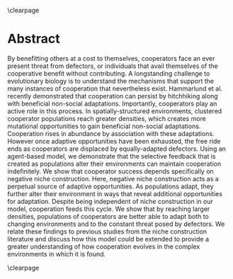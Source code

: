 \clearpage

# Abstract

By benefitting others at a cost to themselves, cooperators face an ever present threat from defectors, or individuals that avail themselves of the cooperative benefit without contributing.
A longstanding challenge to evolutionary biology is to understand the mechanisms that support the many instances of cooperation that nevertheless exist.
Hammarlund et al. recently demonstrated that cooperation can persist by hitchhiking along with beneficial non-social adaptations.
Importantly, cooperators play an active role in this process.
In spatially-structured environments, clustered cooperator populations reach greater densities, which creates more mutational opportunities to gain beneficial non-social adaptations.
Cooperation rises in abundance by association with these adaptations.
However once adaptive opportunities have been exhausted, the free ride ends as cooperators are displaced by equally-adapted defectors.
Using an agent-based model, we demonstrate that the selective feedback that is created as populations alter their environments can maintain cooperation indefinitely.
We show that cooperator success depends specifically on negative niche construction.
Here, negative niche construction acts as a perpetual source of adaptive opportunities.
As populations adapt, they further alter their environment in ways that reveal additional opportunities for adaptation.
Despite being independent of niche construction in our model, cooperation feeds this cycle.
We show that by reaching larger densities, populations of cooperators are better able to adapt both to changing environments and to the constant threat posed by defectors.
We relate these findings to previous studies from the niche construction literature and discuss how this model could be extended to provide a greater understanding of how cooperation evolves in the complex environments in which it is found.

\clearpage

